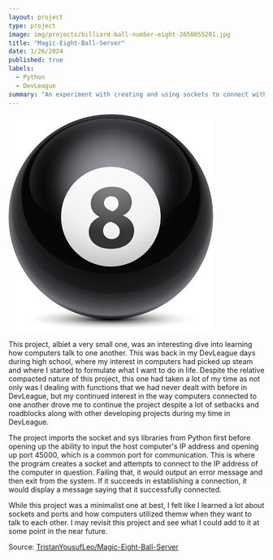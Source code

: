 ```yaml
---
layout: project
type: project
image: img/projects/billiard-ball-number-eight-2650055201.jpg
title: "Magic-Eight-Ball-Server"
date: 1/26/2024
published: true
labels:
  - Python
  - DevLeague
summary: "An experiment with creating and using sockets to connect with other computers"
---
```


<img class="img-fluid" src="../img/projects/billiard-ball-number-eight-2650055201.jpg">

This project, albiet a very small one, was an interesting dive into learning how computers talk to one another. This was back in my DevLeague days during high school, where my interest in computers had picked up steam and where I started to formulate what I want to do in life. Despite the relative compacted nature of this project, this one had taken a lot of my time as not only was I dealing with functions that we had never dealt with before in DevLeague, but my continued interest in the way computers connected to one another drove me to continue the project despite a lot of setbacks and roadblocks along with other developing projects during my time in DevLeague.

The project imports the socket and sys libraries from Python first before opening up the ability to input the host computer's IP address and opening up port 45000, which is a common port for communication. This is where the program creates a socket and attempts to connect to the IP address of the computer in question. Failing that, it would output an error message and then exit from the system. If it succeeds in establishing a connection, it would display a message saying that it successfully connected.

While this project was a minimalist one at best, I felt like I learned a lot about sockets and ports and how computers utilized themw when they want to talk to each other. I may revisit this project and see what I could add to it at some point in the near future.

Source: <a href="https://github.com/TristanYousufLeo/Magic-Eight-Ball-Server"><i class="large github icon "></i>TristanYousufLeo/Magic-Eight-Ball-Server</a>
